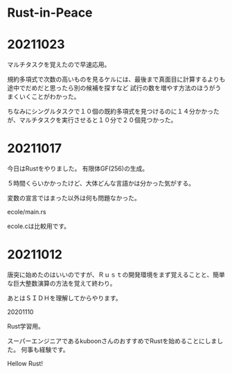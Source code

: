 # Rust-in-Peace


# 20211023

マルチタスクを覚えたので早速応用。

規約多項式で次数の高いものを見るケルには、最後まで真面目に計算するよりも途中でだめだと思ったら別の候補を探すなど
試行の数を増やす方法のほうがうまくいくことがわかった。

ちなみにシングルタスクで１０個の既約多項式を見つけるのに１４分かかったが、マルチタスクを実行させると１０分で２０個見つかった。

# 20211017

今日はRustをやりました。
有限体GF(256)の生成。

５時間くらいかかったけど、大体どんな言語かは分かった気がする。

変数の宣言ではまった以外は何も問題なかった。

ecole/main.rs

ecole.cは比較用です。

# 20211012

唐突に始めたのはいいのですが、Ｒｕｓｔの開発環境をまず覚えることと、簡単な巨大整数演算の方法を覚えて終わり。

あとはＳＩＤＨを理解してからやります。

20201110

Rust学習用。

スーパーエンジニアであるkuboonさんのおすすめでRustを始めることにしました。
何事も経験です。

Hellow Rust!
